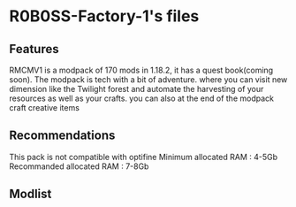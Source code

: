 # R0B0SS-Factory-1's files


 ## Features 
RMCMV1 is a modpack of 170 mods in 1.18.2, it has a quest book(coming soon).
The modpack is tech with a bit of adventure.
where you can visit new dimension like the Twilight forest and automate the harvesting of your resources as well as your crafts. you can also at the end of the modpack craft creative items
 
 ## Recommendations
This pack is not compatible with optifine
Minimum allocated RAM : 4-5Gb
Recommanded allocated RAM : 7-8Gb

## Modlist


